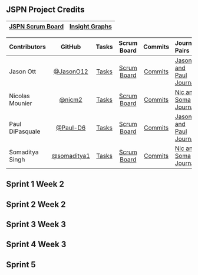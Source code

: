 ## JSPN Project Credits

|[JSPN Scrum Board](https://github.com/JasonO12/JSPN-project/projects/1)|[Insight Graphs](https://github.com/JasonO12/JSPN-project/graphs/contributors)|
| :---   | :--- |

| Contributors| GitHub      | Tasks         | Scrum Board   | Commits       | Journal Pairs |
|    :---     |    :----:   |     :---:     | :---:         | :---:         |   :---        |
| Jason Ott      | [@JasonO12](https://github.com/JasonO12)| [Tasks](https://github.com/JasonO12/flask_portfolio/issues)| [Scrum Board](https://github.com/JasonO12/flask_portfolio/projects/1)      | [Commits](https://github.com/JasonO12/flask_portfolio/commits/main?author=JasonO12)     | [Jason and Paul Journal](https://docs.google.com/document/d/1IevKRy1XfF1CWY7HopKQdVbYLyopoEJTRfLc1Tp3FKA/edit?usp=sharing)     |
| Nicolas Mounier    | [@nicm2](https://github.com/nicm2)| [Tasks](https://github.com/JasonO12/flask_portfolio/issues)      | [Scrum Board](https://github.com/JasonO12/flask_portfolio/projects/1)     | [Commits](https://github.com/JasonO12/flask_portfolio/commits/main?author=nicm2)   | [Nic and Soma Journal](https://docs.google.com/document/d/1CS6WWy5mbM1ZfJFXi96CRyAAK6Lgmsj6MTW1nJFO6WI/edit?usp=sharing)      |
| Paul DiPasquale       | [@Paul-D6](https://github.com/Paul-D6)| [Tasks](https://github.com/JasonO12/flask_portfolio/issues)    | [Scrum Board](https://github.com/JasonO12/flask_portfolio/projects/1)      | [Commits](https://github.com/JasonO12/flask_portfolio/commits/main?author=Paul-D6)    | [Jason and Paul Journal](https://docs.google.com/document/d/1IevKRy1XfF1CWY7HopKQdVbYLyopoEJTRfLc1Tp3FKA/edit?usp=sharing)      |
| Somaditya Singh        | [@somaditya1](https://github.com/somaditya1)| [Tasks](https://github.com/JasonO12/flask_portfolio/issues)    | [Scrum Board](https://github.com/JasonO12/flask_portfolio/projects/1)    | [Commits](https://github.com/JasonO12/flask_portfolio/commits/main?author=somaditya1)    | [Nic and Soma Journal](https://docs.google.com/document/d/1CS6WWy5mbM1ZfJFXi96CRyAAK6Lgmsj6MTW1nJFO6WI/edit?usp=sharing)     |

## Sprint 1 Week 2


## Sprint 2 Week 2


## Sprint 3 Week 3


## Sprint 4 Week 3


## Sprint 5
